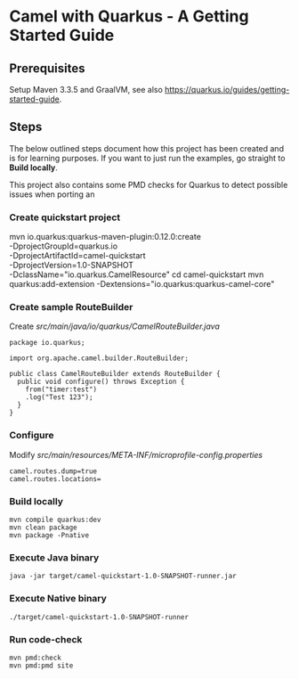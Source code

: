 # Camel with Quarkus - A Getting Started Guide

## Prerequisites

Setup Maven 3.3.5 and GraalVM, see also https://quarkus.io/guides/getting-started-guide.

## Steps

The below outlined steps document how this project has been created and is for learning purposes. If you want to just run the examples, go straight to **Build locally**.

This project also contains some PMD checks for Quarkus to detect possible issues when porting an 
### Create quickstart project

mvn io.quarkus:quarkus-maven-plugin:0.12.0:create \
    -DprojectGroupId=quarkus.io \
    -DprojectArtifactId=camel-quickstart \
    -DprojectVersion=1.0-SNAPSHOT \
    -DclassName="io.quarkus.CamelResource"
cd camel-quickstart
mvn quarkus:add-extension -Dextensions="io.quarkus:quarkus-camel-core"

### Create sample RouteBuilder

Create *src/main/java/io/quarkus/CamelRouteBuilder.java*

    package io.quarkus;
    
    import org.apache.camel.builder.RouteBuilder;
        
    public class CamelRouteBuilder extends RouteBuilder {
      public void configure() throws Exception {
        from("timer:test")
        .log("Test 123");
      }
    }


### Configure

Modify *src/main/resources/META-INF/microprofile-config.properties*

    camel.routes.dump=true
    camel.routes.locations=

### Build locally

    mvn compile quarkus:dev
    mvn clean package
    mvn package -Pnative

### Execute Java binary

    java -jar target/camel-quickstart-1.0-SNAPSHOT-runner.jar

### Execute Native binary

    ./target/camel-quickstart-1.0-SNAPSHOT-runner

### Run code-check

    mvn pmd:check
    mvn pmd:pmd site
